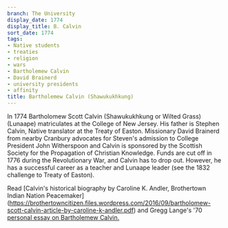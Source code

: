 ```yaml
---
branch: The University
display_date: 1774
display_title: B. Calvin
sort_date: 1774
tags:
- Native students
- treaties
- religion
- wars
- Bartholemew Calvin
- David Brainerd
- university presidents
- affinity
title: Bartholemew Calvin (Shawukukhkung)
---
```


In 1774 Bartholomew Scott Calvin (Shawukukhkung or Wilted Grass) (Lunaape) matriculates at the College of New Jersey. His father is Stephen Calvin, Native translator at the Treaty of Easton. Missionary David Brainerd from nearby Cranbury advocates for Steven's admission to College President John Witherspoon and Calvin is sponsored by the Scottish Society for the Propagation of Christian Knowledge. Funds are cut off in 1776 during the Revolutionary War, and Calvin has to drop out. However, he has a successful career as a teacher and Lunaape leader (see the 1832 challenge to Treaty of Easton). 

Read [Calvin's historical biography by Caroline K. Andler, Brothertown Indian Nation Peacemaker] (https://brothertowncitizen.files.wordpress.com/2016/09/bartholomew-scott-calvin-article-by-caroline-k-andler.pdf) and Gregg Lange's '70 [personal essay on Bartholemew Calvin.](https://paw.princeton.edu/article/rally-round-cannon-wilted-grass-lenni-lenape)
